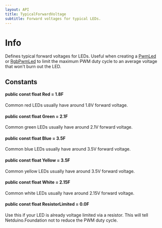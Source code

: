 ```yaml
---
layout: API
title: TypicalForwardVoltage
subtitle: Forward voltages for typical LEDs.
---
```


# Info

Defines typical forward voltages for LEDs. Useful when creating a [PwmLed](/API/LEDs/PwmLed) or [RgbPwmLed](/API/LEDs/RgbPwmLed) to limit the maximum PWM duty cycle to an average voltage that won't burn out the LED.

## Constants

#### public const float Red = 1.8F

Common red LEDs usually have around 1.8V forward voltage.

#### public const float Green = 2.1F

Common green LEDs usually have around 2.1V forward voltage.

#### public const float Blue = 3.5F

Common blue LEDs usually have around 3.5V forward voltage.

#### public const float Yellow = 3.5F

Common yellow LEDs usually have around 3.5V forward voltage.

#### public const float White = 2.15F

Common white LEDs usually have around 2.15V forward voltage.

#### public const float ResistorLimited = 0.0F

Use this if your LED is already voltage limited via a resistor. This will tell Netduino.Foundation not to reduce the PWM duty cycle.